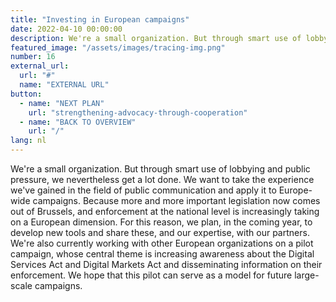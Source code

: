 ```yaml
---
title: "Investing in European campaigns"
date: 2022-04-10 00:00:00
description: We're a small organization. But through smart use of lobbying and public pressure, we nevertheless get a lot done.
featured_image: "/assets/images/tracing-img.png"
number: 16
external_url:
  url: "#"
  name: "EXTERNAL URL"
button:
  - name: "NEXT PLAN"
    url: "strengthening-advocacy-through-cooperation"
  - name: "BACK TO OVERVIEW"
    url: "/"
lang: nl
---
```


We're a small organization. But through smart use of lobbying and public pressure, we nevertheless get a lot done. We want to take the experience we've gained in the field of public communication and apply it to Europe-wide campaigns. Because more and more important legislation now comes out of Brussels, and enforcement at the national level is increasingly taking on a European dimension. For this reason, we plan, in the coming year, to develop new tools and share these, and our expertise, with our partners. We're also currently working with other European organizations on a pilot campaign, whose central theme is increasing awareness about the Digital Services Act and Digital Markets Act and disseminating information on their enforcement. We hope that this pilot can serve as a model for future large-scale campaigns.